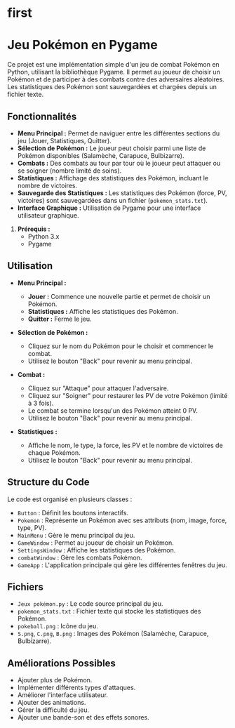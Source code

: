 # first
# Jeu Pokémon en Pygame

Ce projet est une implémentation simple d'un jeu de combat Pokémon en Python, utilisant la bibliothèque Pygame. Il permet au joueur de choisir un Pokémon et de participer à des combats contre des adversaires aléatoires. Les statistiques des Pokémon sont sauvegardées et chargées depuis un fichier texte.

## Fonctionnalités

* **Menu Principal :** Permet de naviguer entre les différentes sections du jeu (Jouer, Statistiques, Quitter).
* **Sélection de Pokémon :** Le joueur peut choisir parmi une liste de Pokémon disponibles (Salamèche, Carapuce, Bulbizarre).
* **Combats :** Des combats au tour par tour où le joueur peut attaquer ou se soigner (nombre limité de soins).
* **Statistiques :** Affichage des statistiques des Pokémon, incluant le nombre de victoires.
* **Sauvegarde des Statistiques :** Les statistiques des Pokémon (force, PV, victoires) sont sauvegardées dans un fichier (`pokemon_stats.txt`).
* **Interface Graphique :** Utilisation de Pygame pour une interface utilisateur graphique.



1.  **Prérequis :**
    * Python 3.x
    * Pygame 


## Utilisation

* **Menu Principal :**
    * **Jouer :** Commence une nouvelle partie et permet de choisir un Pokémon.
    * **Statistiques :** Affiche les statistiques des Pokémon.
    * **Quitter :** Ferme le jeu.

* **Sélection de Pokémon :**
    * Cliquez sur le nom du Pokémon pour le choisir et commencer le combat.
    * Utilisez le bouton "Back" pour revenir au menu principal.

* **Combat :**
    * Cliquez sur "Attaque" pour attaquer l'adversaire.
    * Cliquez sur "Soigner" pour restaurer les PV de votre Pokémon (limité à 3 fois).
    * Le combat se termine lorsqu'un des Pokémon atteint 0 PV.
    * Utilisez le bouton "Back" pour revenir au menu principal.

* **Statistiques :**
    * Affiche le nom, le type, la force, les PV et le nombre de victoires de chaque Pokémon.
    * Utilisez le bouton "Back" pour revenir au menu principal.

## Structure du Code

Le code est organisé en plusieurs classes :

* `Button` :  Définit les boutons interactifs.
* `Pokemon` :  Représente un Pokémon avec ses attributs (nom, image, force, type, PV).
* `MainMenu` :  Gère le menu principal du jeu.
* `GameWindow` :  Permet au joueur de choisir un Pokémon.
* `SettingsWindow` :  Affiche les statistiques des Pokémon.
* `combatWindow` :  Gère les combats Pokémon.
* `GameApp` :   L'application principale qui gère les différentes fenêtres du jeu.

## Fichiers

* `Jeux pokémon.py` : Le code source principal du jeu.
* `pokemon_stats.txt` :  Fichier texte qui stocke les statistiques des Pokémon.
* `pokeball.png` :  Icône du jeu.
* `S.png`, `C.png`, `B.png` :  Images des Pokémon (Salamèche, Carapuce, Bulbizarre).

## Améliorations Possibles

* Ajouter plus de Pokémon.
* Implémenter différents types d'attaques.
* Améliorer l'interface utilisateur.
* Ajouter des animations.
* Gérer la difficulté du jeu.
* Ajouter une bande-son et des effets sonores.




